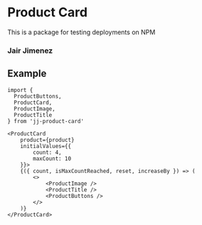 # Product Card
This is a package for testing deployments on NPM

### Jair Jimenez

## Example
```
import { 
  ProductButtons, 
  ProductCard, 
  ProductImage, 
  ProductTitle 
} from 'jj-product-card'
```

```
<ProductCard
    product={product}
    initialValues={{
        count: 4,
        maxCount: 10
    }}>
    {({ count, isMaxCountReached, reset, increaseBy }) => (
        <>
            <ProductImage />
            <ProductTitle />
            <ProductButtons />
        </>
    )}
</ProductCard>
```